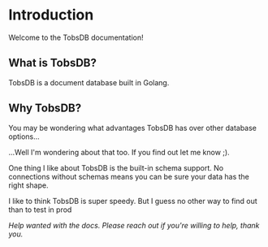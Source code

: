 # Introduction

Welcome to the TobsDB documentation!

## What is TobsDB?

TobsDB is a document database built in Golang.

## Why TobsDB?

You may be wondering what advantages TobsDB has over other database options...

...Well I'm wondering about that too. If you find out let me know ;).

One thing I like about TobsDB is the built-in schema support. No connections
without schemas means you can be sure your data has the right shape.

I like to think TobsDB is super speedy. But I guess no other way to find out than
to test in prod

*Help wanted with the docs. Please reach out if you're willing to help, thank you.*
